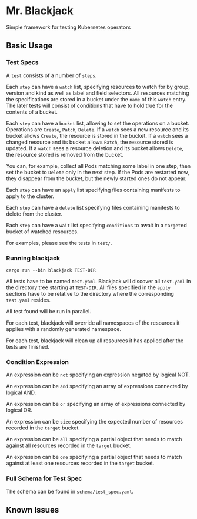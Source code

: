 # Mr. Blackjack
Simple framework for testing Kubernetes operators

## Basic Usage

### Test Specs

A `test` consists of a number of `steps`.

Each `step` can have a `watch` list, specifying resources to watch for
by group, version and kind as well as label and field selectors.
All resources matching the specifications are stored in a bucket under the `name` of this `watch` entry.
The later tests will consist of conditions that have to hold true for the contents of a bucket.

Each `step` can have a `bucket` list, allowing to set the operations on a bucket.
Operations are `Create`, `Patch`, `Delete`.
If a `watch` sees a new resource and its bucket allows `Create`,
the resource is stored in the bucket.
If a `watch` sees a changed resource and its bucket allows `Patch`,
the resource stored is updated.
If a `watch` sees a resource deletion and its bucket allows `Delete`,
the resource stored is removed from the bucket.

You can, for example, collect all Pods matching some label in one step,
then set the bucket to `Delete` only in the next step.
If the Pods are restarted now, they disappear from the bucket,
but the newly started ones do not appear.

Each `step` can have an `apply` list specifying files containing manifests to apply to the cluster.

Each `step` can have a `delete` list specifying files containing manifests to delete from the cluster.

Each `step` can have a `wait` list specifying `condition`s to await in a `target`ed bucket of watched resources.

For examples, please see the tests in `test/`.

### Running blackjack

```shell
cargo run --bin blackjack TEST-DIR
```
All tests have to be named `test.yaml`.
Blackjack will discover all `test.yaml` in the directory tree starting at `TEST-DIR`.
All files specified in the `apply` sections have to be relative to the directory where the corresponding `test.yaml` resides.

All test found will be run in parallel.

For each test, blackjack will override all namespaces of the resources it applies with a randomly generated namespace.

For each test, blackjack will clean up all resources it has applied after the tests are finished.


### Condition Expression

An expression can be `not` specifying an expression negated by logical NOT.

An expression can be `and` specifying an array of expressions connected by logical AND.

An expression can be `or` specifying an array of expressions connected by logical OR.

An expression can be `size` specifying the expected number of resources recorded in the `target` bucket.

An expression can be `all` specifying a partial object that needs to match against all resources recorded in the `target` bucket.

An expression can be `one` specifying a partial object that needs to match against at least one resources recorded in the `target` bucket.

### Full Schema for Test Spec

The schema can be found in `schema/test_spec.yaml`.

## Known Issues
